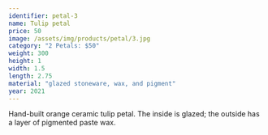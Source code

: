 ```yaml
---
identifier: petal-3
name: Tulip petal
price: 50
image: /assets/img/products/petal/3.jpg
category: "2 Petals: $50"
weight: 300
height: 1
width: 1.5
length: 2.75
material: "glazed stoneware, wax, and pigment"
year: 2021
---
```


Hand-built orange ceramic tulip petal. The inside is glazed; the outside has a layer of pigmented paste wax.